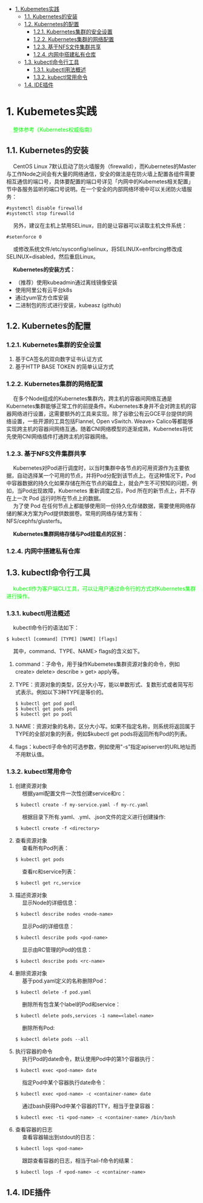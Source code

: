 
<!-- TOC -->

- [1. Kubemetes实践](#1-kubemetes实践)
    - [1.1. Kubernetes的安装](#11-kubernetes的安装)
    - [1.2. Kubernetes的配置](#12-kubernetes的配置)
        - [1.2.1. Kubernetes集群的安全设置](#121-kubernetes集群的安全设置)
        - [1.2.2. Kubernetes集群的网络配置](#122-kubernetes集群的网络配置)
        - [1.2.3. 基于NFS文件集群共享](#123-基于nfs文件集群共享)
        - [1.2.4. 内网中搭建私有仓库](#124-内网中搭建私有仓库)
    - [1.3. kubectl命令行工具](#13-kubectl命令行工具)
        - [1.3.1. kubectl用法概述](#131-kubectl用法概述)
        - [1.3.2. kubectl常用命令](#132-kubectl常用命令)
    - [1.4. IDE插件](#14-ide插件)

<!-- /TOC -->

# 1. Kubemetes实践  
<!-- 
k8s的快速使用手册
https://www.cnblogs.com/linu/p/10955823.html

K8s自动扩缩容工具KEDA发布2.0版本，全面升级应用扩展能力 
https://mp.weixin.qq.com/s/KZlNqFRb6_N56oE-OKvFBA
-->
  
<!-- 
k8s上部署Redis三主三从集群
k8s 上部署 Redis 三主三从 集群
https://www.cnblogs.com/winstom/p/11881882.html
在K8s上部署Redis 集群
https://blog.csdn.net/zhutongcloud/article/details/90768390

-->

<!-- 
k8s微服务 
微服务交付至kubernetes流程
https://www.cnblogs.com/jasonminghao/p/12617313.html
-->

&emsp; <font color = "lime">整体参考《Kubernetes权威指南》</font>  

## 1.1. Kubernetes的安装
<!-- 
Centos7搭建k8s环境教程
https://mp.weixin.qq.com/s/4zsGwYBLoiZx0l68NQPPMA
https://mp.weixin.qq.com/s/LA1w7pZAyIpeP3sfQIWqpw
-->
<!-- 
https://www.cnblogs.com/xiaoyuxixi/p/12142218.html
https://blog.csdn.net/qq_46595591/article/details/107520114?utm_medium=distribute.wap_relevant.none-task-blog-title-4
-->
&emsp; CentOS Linux 7默认启动了防火墙服务（firewalld），而Kubernetes的Master与工作Node之间会有大量的网络通信，安全的做法是在防火墙上配置各组件需要相互通信的端口号，具体要配置的端口号详见「内网中的Kubemetes相关配置」节中各服务监听的端口号说明。在一个安全的内部网络环境中可以关闭防火墙服务：  

```text
#systemctl disable firewalld
#systemctl stop firewalld
```
&emsp; 另外，建议在主机上禁用SELinux，目的是让容器可以读取主机文件系统：  
```
#setenforce 0
```
&emsp; 或修改系统文件/etc/sysconfig/selinux，将SELINUX=enfbrcing修改成SELINUX=disabled，然后重启Linux。  

&emsp; **Kubernetes的安装方式：**  

* （推荐）使用kubeadmin通过离线镜像安装  
* 使用阿里公有云平台k8s  
* 通过yum官方仓库安装  
* 二进制包的形式进行安装，kubeasz (github)  

## 1.2. Kubernetes的配置
### 1.2.1. Kubernetes集群的安全设置

1. 基于CA签名的双向数字证书认证方式
2. 基于HTTP BASE TOKEN 的简单认证方式  

### 1.2.2. Kubernetes集群的网络配置
<!-- 
kubernetes集群网络
https://www.cnblogs.com/yuezhimi/p/13042037.html
-->
&emsp; 在多个Node组成的Kubernetes集群内，跨主机的容器间网络互通是Kubernetes集群能够正常工作的前提条件。Kubernetes本身并不会对跨主机的容器网络进行设置，这需要额外的工具来实现。除了谷歌公有云GCE平台提供的网络设置，一些开源的工具包括Flannel, Open vSwitch. Weave> Calico等都能够实现跨主机的容器间网络互通。随着CNI网络模型的逐渐成熟，Kubernetes将优先使用CNI网络插件打通跨主机的容器网络。  


### 1.2.3. 基于NFS文件集群共享  
<!-- 
Kubernetes 集群部署 NFS 网络存储
https://blog.csdn.net/zuozewei/article/details/108165523
-->
&emsp; Kubernetes对Pod进行调度时，以当时集群中各节点的可用资源作为主要依据，自动选择某一个可用的节点，并将Pod分配到该节点上。在这种情况下，Pod中容器数据的持久化如果存储在所在节点的磁盘上，就会产生不可预知的问题，例如，当Pod出现故障，Kubernetes 重新调度之后，Pod 所在的新节点上，并不存在上一次 Pod 运行时所在节点上的数据。  
&emsp; 为了使 Pod 在任何节点上都能够使用同一份持久化存储数据，需要使用网络存储的解决方案为Pod提供数据卷。常用的网络存储方案有：NFS/cephfs/glusterfs。  

&emsp; **Kubernetes集群网络存储与Pod挂载点的区别：**  


### 1.2.4. 内网中搭建私有仓库  
<!-- 
从私有仓库拉取镜像
https://kubernetes.io/zh/docs/tasks/configure-pod-container/pull-image-private-registry/
-->


<!--   
1. Docker Private Registry （私有 Docker 镜像库）  
&emsp; 使用Docker提供的Registry镜像创建一个私有镜像仓库。  
&emsp; 详细的安装步骤请参考Docker的官方文档 https://docs.docker.eom/registry/deploying/o  
2. kubelet配置  
    &emsp; 由于在Kubemetes中是以Pod而不是以Docker容器为管理单元的，在kubelet创建Pod时，还通过启动一个名为ger.io/google_containers/pause的镜像来实现Pod的概念。  
    &emsp; 该镜像存在于谷歌镜像库http://gcr.io 中，需要通过一台能够连上Internet的服务器将其下载，导出文件，再push到私有Docker Registry中。  
    &emsp; 之后，可以给每台Node的kubelet服务加上启动参数-pod-infra-container-image，指定为私有Docker Registry中pause镜像的地址。例如：  

    ```text
    #cat /etc/kubemetes/kubelet
    KUBELET_ARGS="--api-servers=http://192.168.18.3:8080
    一一hostname-override=l92.168.18.3 一一log-dir=/var/log/kubemetes 一一v=2
    --pod-infra-container-image=gcr.io/google_containers/pause-amd64:3.0"
    ```
    &emsp; 如果该镜像无法从gcr.io下载，则也可以从Docker Hub上进行下载：  

    ```text
    #docker pull kubeguide/pause-amd64:3.0
    ```
    &emsp; 修改kubelet配置文件中的-pod_infra_container_image参数：  

    ```
    --pod-infra-container-image=kubeguide/pause-amd64:3.0
    ```
    &emsp; 然后重启kubelet服务：  

    ```
    #systemctl restart kubelet
    ```
    &emsp; 通过以上设置就在内网环境中搭建了一个企业内部的私有容器云平台。  
-->


## 1.3. kubectl命令行工具  
&emsp; <font color = "lime">kubectl作为客户端CLI工具，可以让用户通过命令行的方式对Kubernetes集群进行操作。</font>  

### 1.3.1. kubectl用法概述  
&emsp; kubectl命令行的语法如下：  

```text
$ kubectl [command] [TYPE] [NAME] [flags]
```
&emsp; 其中，command、TYPE、NAME> flags的含义如下。  
1. command：子命令，用于操作Kubemetes集群资源对象的命令，例如create> delete> describe > get> apply等。  
2. TYPE：资源对象的类型，区分大小写，能以单数形式、复数形式或者简写形式表示。例如以下3种TYPE是等价的。  

    ```text
    $ kubectl get pod podl  
    $ kubectl get pods podl  
    $ kubectl get po podl
    ```
3. NAME：资源对象的名称，区分大小写。如果不指定名称，则系统将返回属于TYPE的全部对象的列表，例如$kubectl get pods将返回所有Pod的列表。
4. flags：kubectl子命令的可选参数，例如使用"-s”指定apiserver的URL地址而不用默认值。  

### 1.3.2. kubectl常用命令
1. 创建资源对象  
    &emsp; 根据yaml配置文件一次性创建service和rc：  

    ```text
    $ kubectl create -f my-service.yaml -f my-rc.yaml 
    ``` 
    &emsp; 根据<directory>目录下所有.yaml、.yml、.json文件的定义进行创建操作: 
    ```text 
    $ kubectl create -f <directory>  
    ```
2. 查看资源对象  
    &emsp; 查看所有Pod列表：  
    ```text
    $ kubectl get pods 
    ``` 
    &emsp; 查看rc和service列表：  
    ```text
    $ kubectl get rc,service 
    ``` 
3. 描述资源对象  
    &emsp; 显示Node的详细信息：  

    ```text
    $ kubectl describe nodes <node-name>  
    ```
    &emsp; 显示Pod的详细信息：  

    ```text
    $ kubectl describe pods <pod-name> 
    ``` 
    &emsp; 显示由RC管理的Pod的信息：  

    ```text
    $ kubectl describe pods <rc-name> 
    ``` 
4. 删除资源对象  
    &emsp; 基于pod.yaml定义的名称删除Pod：  

    ```text
    $ kubectl delete -f pod.yaml  
    ```
    &emsp; 删除所有包含某个label的Pod和service：  

    ```text
    $ kubectl delete pods,services -1 name=<label-name>  
    ```
    &emsp; 删除所有Pod:  

    ```text
    $ kubectl delete pods --all  
    ```
5. 执行容器的命令  
    &emsp; 执行Pod的date命令，默认使用Pod中的第1个容器执行：  

    ```text
    $ kubectl exec <pod-name> date 
    ``` 
    &emsp; 指定Pod中某个容器执行date命令：  

    ```text
    $ kubectl exec <pod-name> -c <container-name> date 
    ``` 
    &emsp; 通过bash获得Pod中某个容器的TTY，相当于登录容器：  

    ```text
    $ kubectl exec -ti <pod-name> -c <container-name> /bin/bash  
    ```
6. 查看容器的日志  
    &emsp; 查看容器输出到stdout的日志：  

    ```text
    $ kubectl logs <pod-name>
    ```  
    &emsp; 跟踪查看容器的日志，相当于tail-f命令的结果：  

    ```text
    $ kubectl logs -f <pod-name> -c <container-name> 
    ``` 

## 1.4. IDE插件  
<!-- 
IDE 插件
https://mp.weixin.qq.com/s/KbcUxGJ3JK7ANtuDRvPzZQ
-->
